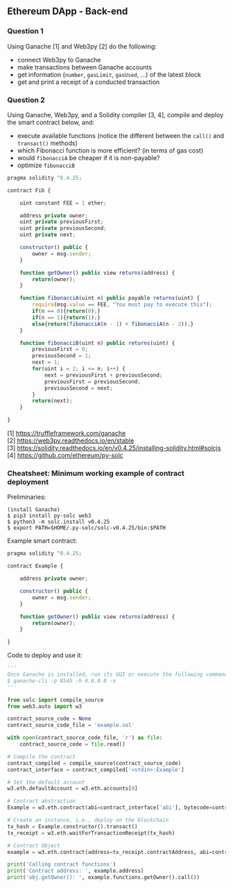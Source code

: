 ## Ethereum DApp - Back-end

### Question 1

Using Ganache [1] and Web3py [2] do the following:

* connect Web3py to Ganache
* make transactions between Ganache accounts
* get information (`number`, `gasLimit`, `gasUsed`, ...) of the latest block
* get and print a receipt of a conducted transaction

### Question 2

Using Ganache, Web3py, and a Solidity compiler [3, 4], compile and deploy the
smart contract below, and:

* execute available functions (notice the different between the `call()` and
  `transact()` methods)
* which Fibonacci function is more efficient? (in terms of gas cost)
* would `fibonacciA` be cheaper if it is non-payable?
* optimize `fibonacciB`

```js
pragma solidity ^0.4.25;

contract Fib {

    uint constant FEE = 1 ether;

    address private owner;
    uint private previousFirst;
    uint private previousSecond;
    uint private next;

    constructor() public {
        owner = msg.sender;
    }

    function getOwner() public view returns(address) {
        return(owner);
    }

    function fibonacciA(uint n) public payable returns(uint) {
        require(msg.value == FEE, "You must pay to execute this");
        if(n == 0){return(0);}
        if(n == 1){return(1);}
        else{return(fibonacciA(n - 1) + fibonacciA(n - 2));}
    }

    function fibonacciB(uint n) public returns(uint) {
        previousFirst = 0;
        previousSecond = 1;
        next = 1;
        for(uint i = 2; i <= n; i++) {
            next = previousFirst + previousSecond;
            previousFirst = previousSecond;
            previousSecond = next;
        }
        return(next);
    }

}
```


[1] https://truffleframework.com/ganache <br />
[2] https://web3py.readthedocs.io/en/stable <br />
[3] https://solidity.readthedocs.io/en/v0.4.25/installing-solidity.html#solcjs <br />
[4] https://github.com/ethereum/py-solc <br />


### Cheatsheet: Minimum working example of contract deployment

Preliminaries:
```console
(install Ganache)
$ pip3 install py-solc web3
$ python3 -m solc.install v0.4.25
$ export PATH=$HOME/.py-solc/solc-v0.4.25/bin:$PATH
```

Example smart contract:
```js
pragma solidity ^0.4.25;

contract Example {

    address private owner;

    constructor() public {
        owner = msg.sender;
    }

    function getOwner() public view returns(address) {
        return(owner);
    }

}
```

Code to deploy and use it:
```python
'''
Once Ganache is installed, run its GUI or execute the following command:
$ ganache-cli -p 8545 -h 0.0.0.0 -n
'''

from solc import compile_source
from web3.auto import w3

contract_source_code = None
contract_source_code_file = 'example.sol'

with open(contract_source_code_file, 'r') as file:
    contract_source_code = file.read()

# Compile the contract
contract_compiled = compile_source(contract_source_code)
contract_interface = contract_compiled['<stdin>:Example']

# Set the default account
w3.eth.defaultAccount = w3.eth.accounts[0]

# Contract abstraction
Example = w3.eth.contract(abi=contract_interface['abi'], bytecode=contract_interface['bin'])

# Create an instance, i.e., deploy on the blockchain
tx_hash = Example.constructor().transact()
tx_receipt = w3.eth.waitForTransactionReceipt(tx_hash)

# Contract Object
example = w3.eth.contract(address=tx_receipt.contractAddress, abi=contract_interface['abi'])

print('Calling contract functions')
print('Contract address: ', example.address)
print('obj.getOwner(): ', example.functions.getOwner().call())
```
